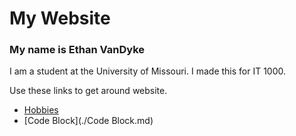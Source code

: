 # My Website

### My name is Ethan VanDyke

I am a student at the University of Missouri. I made this for IT 1000. 

Use these links to get around website. 

* [Hobbies](./Hobbies.md)
* [Code Block](./Code Block.md)
